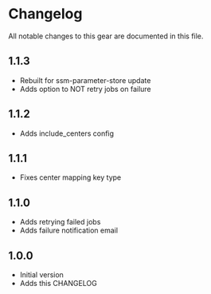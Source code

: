 # Changelog

All notable changes to this gear are documented in this file.

## 1.1.3
* Rebuilt for ssm-parameter-store update
* Adds option to NOT retry jobs on failure

## 1.1.2
* Adds include_centers config
  
## 1.1.1
* Fixes center mapping key type

## 1.1.0
* Adds retrying failed jobs
* Adds failure notification email
  
## 1.0.0
* Initial version
* Adds this CHANGELOG
